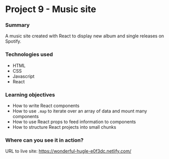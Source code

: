 # Project 9 - Music site

### Summary

A music site created with React to display new album and single releases on Spotify.

### Technologies used

- HTML
- CSS
- Javascript
- React

### Learning objectives

- How to write React components
- How to use `.map` to iterate over an array of data and mount many components
- How to use React props to feed information to components
- How to structure React projects into small chunks

### Where can you see it in action?

URL to live site: https://wonderful-hugle-e0f3dc.netlify.com/

